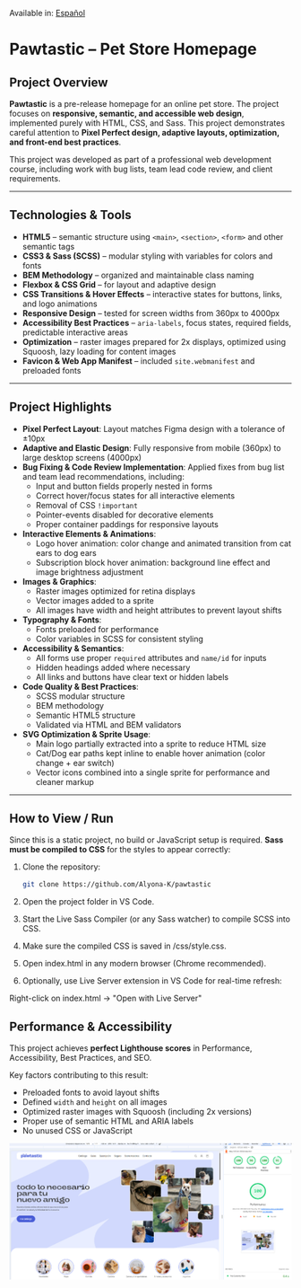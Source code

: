 Available in: [Español](README.es.md)

# Pawtastic – Pet Store Homepage

## Project Overview
**Pawtastic** is a pre-release homepage for an online pet store. The project focuses on **responsive, semantic, and accessible web design**, implemented purely with HTML, CSS, and Sass. This project demonstrates careful attention to **Pixel Perfect design, adaptive layouts, optimization, and front-end best practices**.

This project was developed as part of a professional web development course, including work with bug lists, team lead code review, and client requirements.

---

## Technologies & Tools
- **HTML5** – semantic structure using `<main>`, `<section>`, `<form>` and other semantic tags  
- **CSS3 & Sass (SCSS)** – modular styling with variables for colors and fonts  
- **BEM Methodology** – organized and maintainable class naming  
- **Flexbox & CSS Grid** – for layout and adaptive design  
- **CSS Transitions & Hover Effects** – interactive states for buttons, links, and logo animations  
- **Responsive Design** – tested for screen widths from 360px to 4000px  
- **Accessibility Best Practices** – `aria-labels`, focus states, required fields, predictable interactive areas  
- **Optimization** – raster images prepared for 2x displays, optimized using Squoosh, lazy loading for content images  
- **Favicon & Web App Manifest** – included `site.webmanifest` and preloaded fonts  

---

## Project Highlights
- **Pixel Perfect Layout**: Layout matches Figma design with a tolerance of ±10px  
- **Adaptive and Elastic Design**: Fully responsive from mobile (360px) to large desktop screens (4000px)  
- **Bug Fixing & Code Review Implementation**: Applied fixes from bug list and team lead recommendations, including:  
  - Input and button fields properly nested in forms  
  - Correct hover/focus states for all interactive elements  
  - Removal of CSS `!important`  
  - Pointer-events disabled for decorative elements  
  - Proper container paddings for responsive layouts  
- **Interactive Elements & Animations**:  
  - Logo hover animation: color change and animated transition from cat ears to dog ears  
  - Subscription block hover animation: background line effect and image brightness adjustment  
- **Images & Graphics**:  
  - Raster images optimized for retina displays  
  - Vector images added to a sprite  
  - All images have width and height attributes to prevent layout shifts  
- **Typography & Fonts**:  
  - Fonts preloaded for performance  
  - Color variables in SCSS for consistent styling  
- **Accessibility & Semantics**:  
  - All forms use proper `required` attributes and `name/id` for inputs  
  - Hidden headings added where necessary  
  - All links and buttons have clear text or hidden labels  
- **Code Quality & Best Practices**:  
  - SCSS modular structure  
  - BEM methodology  
  - Semantic HTML5 structure  
  - Validated via HTML and BEM validators  
- **SVG Optimization & Sprite Usage**:  
  - Main logo partially extracted into a sprite to reduce HTML size  
  - Cat/Dog ear paths kept inline to enable hover animation (color change + ear switch)  
  - Vector icons combined into a single sprite for performance and cleaner markup    

---

## How to View / Run
Since this is a static project, no build or JavaScript setup is required. **Sass must be compiled to CSS** for the styles to appear correctly:

1. Clone the repository:
   ```bash
   git clone https://github.com/Alyona-K/pawtastic
   ```

2. Open the project folder in VS Code.

3. Start the Live Sass Compiler (or any Sass watcher) to compile SCSS into CSS.

4. Make sure the compiled CSS is saved in /css/style.css.

5. Open index.html in any modern browser (Chrome recommended).

6. Optionally, use Live Server extension in VS Code for real-time refresh:

Right-click on index.html → "Open with Live Server"

## Performance & Accessibility
This project achieves **perfect Lighthouse scores** in Performance, Accessibility, Best Practices, and SEO.  

Key factors contributing to this result:
- Preloaded fonts to avoid layout shifts  
- Defined `width` and `height` on all images  
- Optimized raster images with Squoosh (including 2x versions)  
- Proper use of semantic HTML and ARIA labels  
- No unused CSS or JavaScript

![Lighthouse score](lighthouse-report.jpg)
